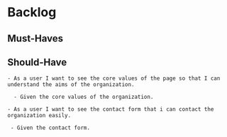 # Backlog

## Must-Haves

  
## Should-Have

    - As a user I want to see the core values of the page so that I can understand the aims of the organization.
    
      - Given the core values of the organization.
      
    - As a user I want to see the contact form that i can contact the organization easily.

     - Given the contact form.

    
     
 
    
    
